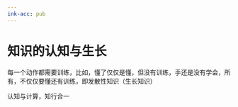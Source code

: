 ```yaml
---
ink-acc: pub
---
```


# 知识的认知与生长

每一个动作都需要训练，比如，懂了仅仅是懂，但没有训练，手还是没有学会，所有，不仅仅要懂还有训练，即发散性知识（生长知识）

认知与计算，知行合一